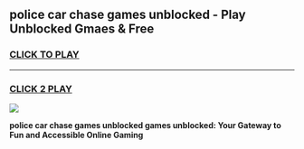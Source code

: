 
## police car chase games unblocked - Play Unblocked Gmaes & Free
<h3>
<a href="https://news.freeplayer.one?title=police_car_chase_games_unblocked&ref=23F">CLICK TO PLAY</a></h3>
<hr>

<h3>
<a href="https://news.freeplayer.one?title=police_car_chase_games_unblocked&ref=23F">CLICK 2 PLAY</a>
  
</h3>

<a href="https://news.freeplayer.one?title=police_car_chase_games_unblocked&ref=23F/"><img src="https://clearcache.store/games.png"></a>


**police car chase games unblocked games unblocked: Your Gateway to Fun and Accessible Online Gaming**
